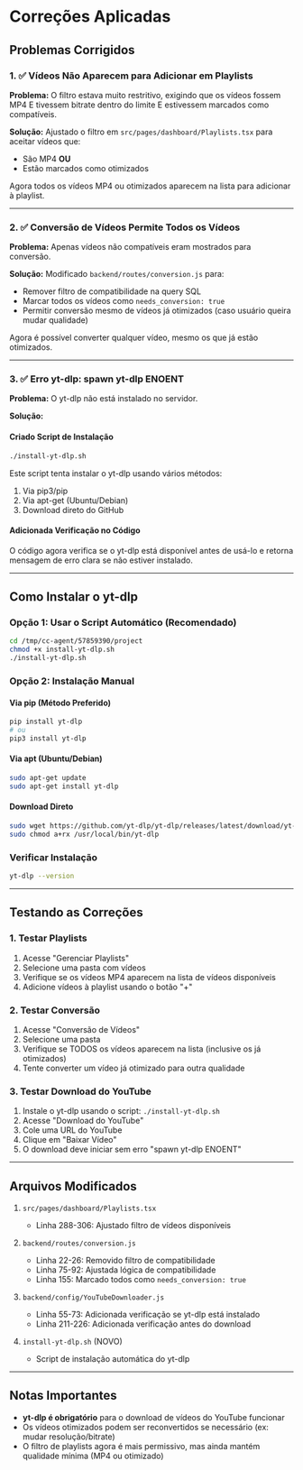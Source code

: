 # Correções Aplicadas

## Problemas Corrigidos

### 1. ✅ Vídeos Não Aparecem para Adicionar em Playlists

**Problema:** O filtro estava muito restritivo, exigindo que os vídeos fossem MP4 E tivessem bitrate dentro do limite E estivessem marcados como compatíveis.

**Solução:** Ajustado o filtro em `src/pages/dashboard/Playlists.tsx` para aceitar vídeos que:
- São MP4 **OU**
- Estão marcados como otimizados

Agora todos os vídeos MP4 ou otimizados aparecem na lista para adicionar à playlist.

---

### 2. ✅ Conversão de Vídeos Permite Todos os Vídeos

**Problema:** Apenas vídeos não compatíveis eram mostrados para conversão.

**Solução:** Modificado `backend/routes/conversion.js` para:
- Remover filtro de compatibilidade na query SQL
- Marcar todos os vídeos como `needs_conversion: true`
- Permitir conversão mesmo de vídeos já otimizados (caso usuário queira mudar qualidade)

Agora é possível converter qualquer vídeo, mesmo os que já estão otimizados.

---

### 3. ✅ Erro yt-dlp: spawn yt-dlp ENOENT

**Problema:** O yt-dlp não está instalado no servidor.

**Solução:**

#### Criado Script de Instalação
```bash
./install-yt-dlp.sh
```

Este script tenta instalar o yt-dlp usando vários métodos:
1. Via pip3/pip
2. Via apt-get (Ubuntu/Debian)
3. Download direto do GitHub

#### Adicionada Verificação no Código
O código agora verifica se o yt-dlp está disponível antes de usá-lo e retorna mensagem de erro clara se não estiver instalado.

---

## Como Instalar o yt-dlp

### Opção 1: Usar o Script Automático (Recomendado)
```bash
cd /tmp/cc-agent/57859390/project
chmod +x install-yt-dlp.sh
./install-yt-dlp.sh
```

### Opção 2: Instalação Manual

#### Via pip (Método Preferido)
```bash
pip install yt-dlp
# ou
pip3 install yt-dlp
```

#### Via apt (Ubuntu/Debian)
```bash
sudo apt-get update
sudo apt-get install yt-dlp
```

#### Download Direto
```bash
sudo wget https://github.com/yt-dlp/yt-dlp/releases/latest/download/yt-dlp -O /usr/local/bin/yt-dlp
sudo chmod a+rx /usr/local/bin/yt-dlp
```

### Verificar Instalação
```bash
yt-dlp --version
```

---

## Testando as Correções

### 1. Testar Playlists
1. Acesse "Gerenciar Playlists"
2. Selecione uma pasta com vídeos
3. Verifique se os vídeos MP4 aparecem na lista de vídeos disponíveis
4. Adicione vídeos à playlist usando o botão "+"

### 2. Testar Conversão
1. Acesse "Conversão de Vídeos"
2. Selecione uma pasta
3. Verifique se TODOS os vídeos aparecem na lista (inclusive os já otimizados)
4. Tente converter um vídeo já otimizado para outra qualidade

### 3. Testar Download do YouTube
1. Instale o yt-dlp usando o script: `./install-yt-dlp.sh`
2. Acesse "Download do YouTube"
3. Cole uma URL do YouTube
4. Clique em "Baixar Vídeo"
5. O download deve iniciar sem erro "spawn yt-dlp ENOENT"

---

## Arquivos Modificados

1. `src/pages/dashboard/Playlists.tsx`
   - Linha 288-306: Ajustado filtro de vídeos disponíveis

2. `backend/routes/conversion.js`
   - Linha 22-26: Removido filtro de compatibilidade
   - Linha 75-92: Ajustada lógica de compatibilidade
   - Linha 155: Marcado todos como `needs_conversion: true`

3. `backend/config/YouTubeDownloader.js`
   - Linha 55-73: Adicionada verificação se yt-dlp está instalado
   - Linha 211-226: Adicionada verificação antes do download

4. `install-yt-dlp.sh` (NOVO)
   - Script de instalação automática do yt-dlp

---

## Notas Importantes

- **yt-dlp é obrigatório** para o download de vídeos do YouTube funcionar
- Os vídeos otimizados podem ser reconvertidos se necessário (ex: mudar resolução/bitrate)
- O filtro de playlists agora é mais permissivo, mas ainda mantém qualidade mínima (MP4 ou otimizado)

